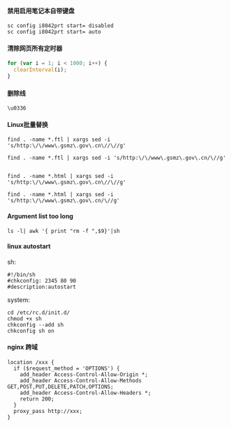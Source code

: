 
#### 禁用启用笔记本自带键盘

```batch
sc config i8042prt start= disabled
sc config i8042prt start= auto
```

#### 清除网页所有定时器

```javascript
for (var i = 1; i < 1000; i++) {
  clearInterval(i);
}
```

#### 删除线

```
\u0336
```

#### Linux批量替换

```
find . -name *.ftl | xargs sed -i 's/http:\/\/www\.gsmz\.gov\.cn\//\//g'

find . -name *.ftl | xargs sed -i 's/http:\/\/www\.gsmz\.gov\.cn/\//g'


find . -name *.html | xargs sed -i 's/http:\/\/www\.gsmz\.gov\.cn\//\//g'

find . -name *.html | xargs sed -i 's/http:\/\/www\.gsmz\.gov\.cn/\//g'
```

#### Argument list too long

```
ls -l| awk '{ print "rm -f ",$9}'|sh
```

#### linux autostart

sh:

```
#!/bin/sh
#chkconfig: 2345 80 90
#description:autostart
```

system:

```
cd /etc/rc.d/init.d/
chmod +x sh
chkconfig --add sh
chkconfig sh on
```

#### nginx 跨域

```
location /xxx {
  if ($request_method = 'OPTIONS') {
    add_header Access-Control-Allow-Origin *;
    add_header Access-Control-Allow-Methods GET,POST,PUT,DELETE,PATCH,OPTIONS;
    add_header Access-Control-Allow-Headers *;
    return 200;
  }
  proxy_pass http://xxx;	
}
```
